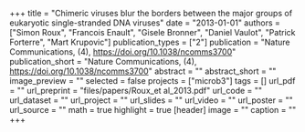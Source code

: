 +++
title = "Chimeric viruses blur the borders between the major groups of eukaryotic single-stranded DNA viruses"
date = "2013-01-01"
authors = ["Simon Roux", "Francois Enault", "Gisele Bronner", "Daniel Vaulot", "Patrick Forterre", "Mart Krupovic"]
publication_types = ["2"]
publication = "Nature Communications, (4), https://doi.org/10.1038/ncomms3700"
publication_short = "Nature Communications, (4), https://doi.org/10.1038/ncomms3700"
abstract = ""
abstract_short = ""
image_preview = ""
selected = false
projects = ["microb3"]
tags = []
url_pdf = ""
url_preprint = "files/papers/Roux_et al_2013.pdf"
url_code = ""
url_dataset = ""
url_project = ""
url_slides = ""
url_video = ""
url_poster = ""
url_source = ""
math = true
highlight = true
[header]
image = ""
caption = ""
+++
